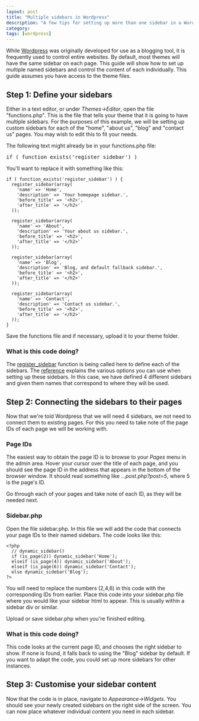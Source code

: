 ```yaml
---
layout: post
title: "Multiple sidebars in Wordpress"
description: "A few tips for setting up more than one sidebar in a Wordpress theme. Multiple sidebars can be used for footers, internal page areas, etc."
category: 
tags: [wordpress]
---
```

While <a href="http://www.wordpress.org">Wordpress</a> was originally developed for use as a blogging tool, it is frequently used to control entire websites. By default, most themes will have the same sidebar on each page. This guide will show how to set up multiple named sidebars and control the content of each individually. This guide assumes you have access to the theme files.

## Step 1: Define your sidebars

Either in a text editor, or under <em>Themes-&gt;Editor</em>, open the file "functions.php". This is the file that tells your theme that it is going to have multiple sidebars. For the purposes of this example, we will be setting up custom sidebars for each of the "home", "about us", "blog" and "contact us" pages. You may wish to edit this to fit your needs.

The following text might already be in your functions.php file:
<pre>if ( function_exists('register_sidebar') )</pre>
You'll want to replace it with something like this:

    if ( function_exists('register_sidebar') ) {
      register_sidebar(array(
        'name' => 'Home',
        'description' => 'Your homepage sidebar.',
        'before_title' => '<h2>',
        'after_title' => '</h2>'
      ));

      register_sidebar(array(
        'name' => 'About',
        'description' => 'Your about us sidebar.',
        'before_title' => '<h2>',
        'after_title' => '</h2>'
      ));

      register_sidebar(array(
        'name' => 'Blog',
        'description' => 'Blog, and default fallback sidebar.',
        'before_title' => '<h2>',
        'after_title' => '</h2>'
      ));

      register_sidebar(array(
        'name' => 'Contact',
        'description' => 'Contact us sidebar.',
        'before_title' => '<h2>',
        'after_title' => '</h2>'
      ));
    }
      
Save the functions file and if necessary, upload it to your theme folder.
<h3>What is this code doing?</h3>
The <a href="http://codex.wordpress.org/Function_Reference/register_sidebar">register_sidebar</a> function is being called here to define each of the sidebars. The <a href="http://codex.wordpress.org/Function_Reference/register_sidebar">reference</a> explains the various options you can use when setting up these sidebars. In this case, we have defined 4 different sidebars and given them names that correspond to where they will be used.
<h2>Step 2: Connecting the sidebars to their pages</h2>
Now that we're told Wordpress that we will need 4 sidebars, we not need to connect them to existing pages. For this you need to take note of the page IDs of each page we will be working with.
<h3>Page IDs</h3>
The easiest way to obtain the page ID is to browse to your <em>Pages</em> menu in the admin area. Hover your cursor over the title of each page, and you should see the page ID in the address that appears in the bottom of the browser window. It should read something like <em>...post.php?post=5</em>, where 5 is the page's ID.

Go through each of your pages and take note of each ID, as they will be needed next.
<h3>Sidebar.php</h3>
Open the file sidebar.php. In this file we will add the code that connects your page IDs to their named sidebars. The code looks like this:

    <?php
      // dynamic_sidebar()
      if (is_page(2)) dynamic_sidebar('Home');
      elseif (is_page(4)) dynamic_sidebar('About');
      elseif (is_page(6)) dynamic_sidebar('Contact');
      else dynamic_sidebar('Blog');
    ?>
    
You will need to replace the numbers (2,4,6) in this code with the corresponding IDs from earlier. Place this code into your sidebar.php file where you would like your sidebar html to appear. This is usually within a sidebar div or similar.

Upload or save sidebar.php when you're finished editing.
<h3>What is this code doing?</h3>
This code looks at the current page ID, and chooses the right sidebar to show. If none is found, it falls back to using the "Blog" sidebar by default. If you want to adapt the code, you could set up more sidebars for other instances.
<h2>Step 3: Customise your sidebar content</h2>
Now that the code is in place, navigate to <em>Appearance-&gt;Widgets</em>. You should see your newly created sidebars on the right side of the screen. You can now place whatever individual content you need in each sidebar.